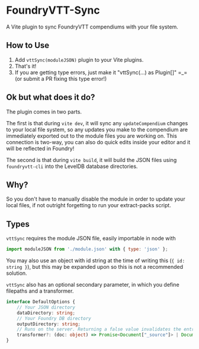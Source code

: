 # FoundryVTT-Sync

A Vite plugin to sync FoundryVTT compendiums with your file system.

## How to Use

1. Add `vttSync(moduleJSON)` plugin to your Vite plugins.
2. That's it!
3. If you are getting type errors, just make it "vttSync(...) as Plugin[]" =\_= (or submit a PR fixing this type error!)

## Ok but what does it do?

The plugin comes in two parts.

The first is that during `vite dev`, it will sync any `updateCompendium` changes to your local file system, so any updates you make to the compendium are immediately exported out to the module files you are working on. This connection is two-way, you can also do quick edits inside your editor and it will be reflected in Foundry!

The second is that during `vite build`, it will build the JSON files using `foundryvtt-cli` into the LevelDB database directories.

## Why?

So you don't have to manually disable the module in order to update your local files, if not outright forgetting to run your extract-packs script.

## Types

`vttSync` requires the module JSON file, easily importable in node with
```js
import moduleJSON from './module.json' with { type: 'json' };
```
You may also use an object with id string at the time of writing this (`{ id: string }`), but this may be expanded upon so this is not a recommended solution.

`vttSync` also has an optional secondary parameter, in which you define filepaths and a transformer.
```ts
interface DefaultOptions {
    // Your JSON directory
    dataDirectory: string;
    // Your Foundry DB directory
    outputDirectory: string;
    // Runs on the server. Returning a false value invalidates the entry, causing no changes to be made.
    transformer?: (doc: object) => Promise<Document["_source"]> | Document["_source"] | Promise<false> | false;
}
```
